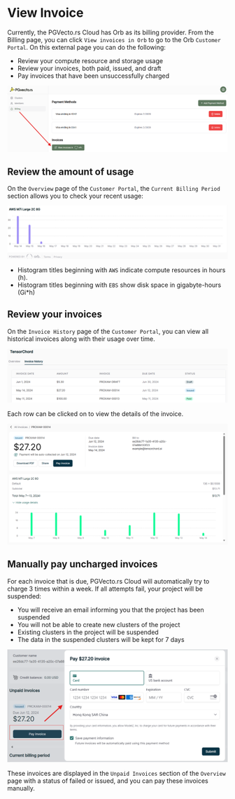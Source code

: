# View Invoice

Currently, the PGVecto.rs Cloud has Orb as its billing provider. From the Billing page, you can click `View invoices in Orb` to go to the Orb `Customer Portal`. On this external page you can do the following:

- Review your compute resource and storage usage
- Review your invoices, both paid, issued, and draft
- Pay invoices that have been unsuccessfully charged

![](../images/billing_invoice_intro.png)

## Review the amount of usage

On the `Overview` page of the `Customer Portal`, the `Current Billing Period` section allows you to check your recent usage:

![](../images/billing_invoice_current_period.png)

- Histogram titles beginning with `AWS` indicate compute resources in hours (h).
- Histogram titles beginning with `EBS` show disk space in gigabyte-hours (Gi*h)

## Review your invoices

On the `Invoice History` page of the `Customer Portal`, you can view all historical invoices along with their usage over time.

![](../images/billing_invoice_list.png)

Each row can be clicked on to view the details of the invoice.

![](../images/billing_invoice_detail.png)

## Manually pay uncharged invoices

For each invoice that is due, PGVecto.rs Cloud will automatically try to charge 3 times within a week. If all attempts fail, your project will be suspended:

- You will receive an email informing you that the project has been suspended
- You will not be able to create new clusters of the project
- Existing clusters in the project will be suspended
- The data in the suspended clusters will be kept for 7 days

![](../images/billing_manual_pay.png)

These invoices are displayed in the `Unpaid Invoices` section of the `Overview` page with a status of failed or issued, and you can pay these invoices manually.